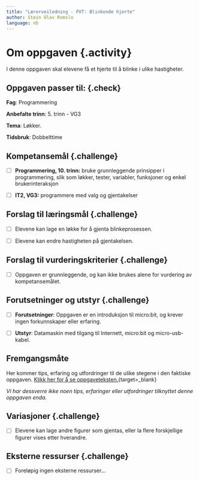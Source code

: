 ```yaml
---
title: "Lærerveiledning - PXT: Blinkende hjerte"
author: Stein Olav Romslo
language: nb
---
```



# Om oppgaven {.activity}

I denne oppgaven skal elevene få et hjerte til å blinke i ulike hastigheter.

## Oppgaven passer til: {.check}

__Fag__: Programmering

__Anbefalte trinn__: 5. trinn - VG3

__Tema__: Løkker.

__Tidsbruk__: Dobbelttime

## Kompetansemål {.challenge}

- [ ] __Programmering, 10. trinn:__ bruke grunnleggende prinsipper i
  programmering, slik som løkker, tester, variabler, funksjoner og enkel
  brukerinteraksjon

- [ ] __IT2, VG3:__ programmere med valg og gjentakelser

## Forslag til læringsmål {.challenge}

- [ ] Elevene kan lage en løkke for å gjenta blinkeprosessen.

- [ ] Elevene kan endre hastigheten på gjentakelsen.

## Forslag til vurderingskriterier {.challenge}

- [ ] Oppgaven er grunnleggende, og kan ikke brukes alene for vurdering av
  kompetansemålet.

## Forutsetninger og utstyr {.challenge}

- [ ] __Forutsetninger__: Oppgaven er en introduksjon til micro:bit, og krever
  ingen forkunnskaper eller erfaring.

- [ ] __Utstyr__: Datamaskin med tilgang til Internett, micro:bit og
  micro-usb-kabel.

## Fremgangsmåte

Her kommer tips, erfaring og utfordringer til de ulike stegene i den faktiske
oppgaven. [Klikk her for å se
oppgaveteksten.](../pxt_blinkende_hjerte/pxt_blinkende_hjerte.html){target=_blank}

_Vi har dessverre ikke noen tips, erfaringer eller utfordringer tilknyttet denne
oppgaven enda._

## Variasjoner {.challenge}

- [ ] Elevene kan lage andre figurer som gjentas, eller la flere forskjellige
  figurer vises etter hverandre.

## Eksterne ressurser {.challenge}

- [ ] Foreløpig ingen eksterne ressurser...
